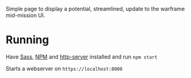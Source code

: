 Simple page to display a potential, streamlined, update to the warframe mid-mission UI.

# Running
Have [Sass](http://sass-lang.com/), [NPM](https://npmjs.com/) and [http-server](https://www.npmjs.com/package/http-server) installed and run `npm start`

Starts a webserver on `https://localhost:8000`

